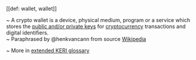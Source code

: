 [[def: wallet, wallet]]

~ A crypto wallet is a device, physical medium, program or a service which stores the [public and/or private keys](https://en.wikipedia.org/wiki/Public-key_cryptography) for [cryptocurrency](https://en.wikipedia.org/wiki/Cryptocurrency) transactions and digital identifiers.  
~ Paraphrased by @henkvancann from source [Wikipedia](https://en.wikipedia.org/wiki/Cryptocurrency_wallet)

~ More in <a href="https://weboftrust.github.io/WOT-terms/docs/glossary/wallet">extended KERI glossary</a>
